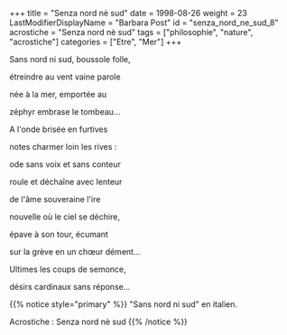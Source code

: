+++
title = "Senza nord nè sud"
date = 1998-08-26
weight = 23
LastModifierDisplayName = "Barbara Post"
id = "senza_nord_ne_sud_8"
acrostiche = "Senza nord nè sud"
tags = ["philosophie", "nature", "acrostiche"]
categories = ["Etre", "Mer"]
+++

Sans nord ni sud, boussole folle,

étreindre au vent vaine parole

née à la mer, emportée au

zéphyr embrase le tombeau...

A l'onde brisée en furtives

notes charmer loin les rives :

ode sans voix et sans conteur

roule et déchaîne avec lenteur

de l'âme souveraine l'ire

nouvelle où le ciel se déchire,

épave à son tour, écumant

sur la grève en un chœur dément...

Ultimes les coups de semonce,

désirs cardinaux sans réponse...

{{% notice style="primary" %}}
\"Sans nord ni sud\" en italien.

Acrostiche : Senza nord nè sud
{{% /notice %}}
